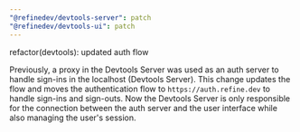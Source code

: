 ```yaml
---
"@refinedev/devtools-server": patch
"@refinedev/devtools-ui": patch
---
```


refactor(devtools): updated auth flow

Previously, a proxy in the Devtools Server was used as an auth server to handle sign-ins in the localhost (Devtools Server). This change updates the flow and moves the authentication flow to `https://auth.refine.dev` to handle sign-ins and sign-outs. Now the Devtools Server is only responsible for the connection between the auth server and the user interface while also managing the user's session.
